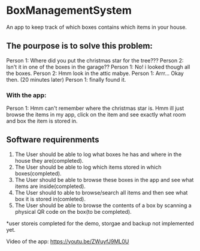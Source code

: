 # BoxManagementSystem
An app to keep track of which boxes contains which items in your house.

## The pourpose is to solve this problem: 
Person 1: Where did you put the christmas star for the tree???
Person 2: Isn't it in one of the boxes in the garage??
Person 1: No! i looked though all the boxes.
Person 2: Hmm look in the attic mabye.
Person 1: Arrr... Okay then.
(20 minutes later)
Person 1: finally found it. 

### With the app:
Person 1: Hmm can't remember where the christmas star is. Hmm ill just browse the items in my app, click on the item and see exactly what room and box the item is stored in.

## Software requirenments
1. The User should be able to log what boxes he has and where in the house they are(completed).
2. The User should be able to log which items stored in which boxes(completed).
3. The User should be able to browse these boxes in the app and see what items are inside(completed).
4. The User should to able to browse/search all items and then see what box it is stored in(comleted).
5. The User should be able to browse the contents of a box by scanning a physical QR code on the box(to be completed).

*user storeis completed for the demo, storgae and backup not implemented yet.

Video of the app: https://youtu.be/ZWuyfJ9ML0U
